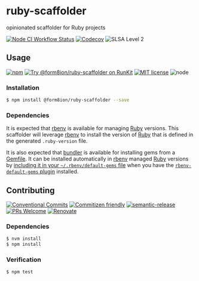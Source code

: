 # ruby-scaffolder

opinionated scaffolder for Ruby projects

<!--status-badges start -->

[![Node CI Workflow Status][github-actions-ci-badge]][github-actions-ci-link]
[![Codecov][coverage-badge]][coverage-link]
![SLSA Level 2][slsa-badge]

<!--status-badges end -->

## Usage

<!--consumer-badges start -->

[![npm][npm-badge]][npm-link]
[![Try @form8ion/ruby-scaffolder on RunKit][runkit-badge]][runkit-link]
[![MIT license][license-badge]][license-link]
![node][node-badge]

<!--consumer-badges end -->

### Installation

```sh
$ npm install @form8ion/ruby-scaffolder --save
```

### Dependencies

It is expected that [rbenv](https://github.com/rbenv/rbenv) is available for
managing [Ruby](https://www.ruby-lang.org/en/) versions. This scaffolder will
leverage [rbenv](https://github.com/rbenv/rbenv) to install the version of
[Ruby](https://www.ruby-lang.org/en/) that is defined in the generated
`.ruby-version` file.

It is also expected that [bundler](https://bundler.io) is available for
installing gems from a [Gemfile](https://bundler.io/v2.0/man/gemfile.5.html).
It can be installed automatically in [rbenv](https://github.com/rbenv/rbenv)
managed [Ruby](https://www.ruby-lang.org/en/) versions by [including it in your
`~/.rbenv/default-gems` file](https://github.com/rbenv/rbenv-default-gems#usage)
when you have the [`rbenv-default-gems` plugin](https://github.com/rbenv/rbenv-default-gems)
installed.

## Contributing

<!--contribution-badges start -->

[![Conventional Commits][commit-convention-badge]][commit-convention-link]
[![Commitizen friendly][commitizen-badge]][commitizen-link]
[![semantic-release][semantic-release-badge]][semantic-release-link]
[![PRs Welcome][PRs-badge]][PRs-link]
[![Renovate][renovate-badge]][renovate-link]

<!--contribution-badges end -->

### Dependencies

```sh
$ nvm install
$ npm install
```

### Verification

```sh
$ npm test
```

[npm-link]: https://www.npmjs.com/package/@form8ion/ruby-scaffolder

[npm-badge]: https://img.shields.io/npm/v/@form8ion/ruby-scaffolder?logo=npm

[runkit-link]: https://npm.runkit.com/@form8ion/ruby-scaffolder

[runkit-badge]: https://badge.runkitcdn.com/@form8ion/ruby-scaffolder.svg

[license-link]: LICENSE

[license-badge]: https://img.shields.io/github/license/form8ion/ruby-scaffolder.svg

[commit-convention-link]: https://conventionalcommits.org

[commit-convention-badge]: https://img.shields.io/badge/Conventional%20Commits-1.0.0-yellow.svg

[commitizen-link]: http://commitizen.github.io/cz-cli/

[commitizen-badge]: https://img.shields.io/badge/commitizen-friendly-brightgreen.svg

[semantic-release-link]: https://github.com/semantic-release/semantic-release

[semantic-release-badge]: https://img.shields.io/badge/semantic--release-angular-e10079?logo=semantic-release

[PRs-link]: http://makeapullrequest.com

[PRs-badge]: https://img.shields.io/badge/PRs-welcome-brightgreen.svg

[renovate-link]: https://renovatebot.com

[renovate-badge]: https://img.shields.io/badge/renovate-enabled-brightgreen.svg?logo=renovatebot

[github-actions-ci-link]: https://github.com/form8ion/ruby-scaffolder/actions?query=workflow%3A%22Node.js+CI%22+branch%3Amaster

[github-actions-ci-badge]: https://github.com/form8ion/ruby-scaffolder/workflows/Node.js%20CI/badge.svg

[coverage-link]: https://codecov.io/github/form8ion/ruby-scaffolder

[coverage-badge]: https://img.shields.io/codecov/c/github/form8ion/ruby-scaffolder?logo=codecov

[slsa-badge]: https://slsa.dev/images/gh-badge-level2.svg

[node-badge]: https://img.shields.io/node/v/@form8ion/ruby-scaffolder?logo=node.js
